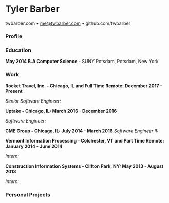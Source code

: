 [contact]: <>
# Tyler Barber   
twbarber.com • me@twbarber.com • github.com/twbarber

[profile]: <>
### Profile

[education]: <>
### Education

**May 2014 B.A Computer Science** - SUNY Potsdam, Potsdam, New York

[work]: <>
### Work

**Rocket Travel, Inc. - Chicago, IL and Full Time Remote: December 2017 - Present**

*Senior Software Engineer:*

**Uptake - Chicago, IL: March 2016 - December 2016**

*Software Engineer:*

**CME Group - Chicago, IL: July 2014 - March 2016**
*Software Engineer II:*


**Vermont Information Processing - Colchester, VT and Part Time Remote: January 2014 - June 2014**

*Intern:*

**Construction Information Systems - Clifton Park, NY: May 2013 - August 2013**

*Intern:*

[projects]: <>
### Personal Projects
